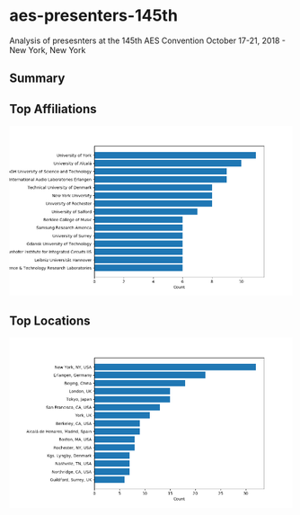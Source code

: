 # aes-presenters-145th
Analysis of presesnters at the 145th AES Convention October 17-21, 2018 - New York, New York

## Summary

## Top Affiliations

![names](img/names.png)

## Top Locations

![locations](img/locations.png)

## 